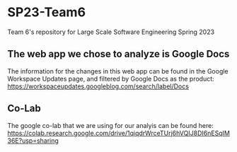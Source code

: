 # SP23-Team6
Team 6's repository for Large Scale Software Engineering Spring 2023

## The web app we chose to analyze is Google Docs
The information for the changes in this web app can be found in the Google Workspace Updates page, and filtered by Google Docs as the product: https://workspaceupdates.googleblog.com/search/label/Docs

## Co-Lab
The google co-lab that we are using for our analyis can be found here: https://colab.research.google.com/drive/1qiqdrWrceTUrj6hVQIJ8DI6nESqIM36E?usp=sharing
